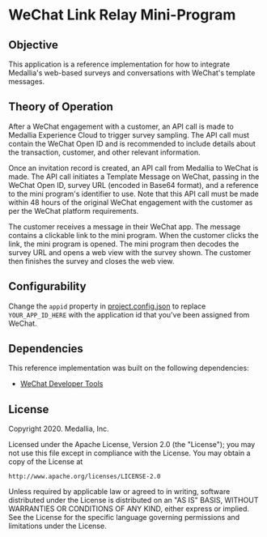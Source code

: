 # WeChat Link Relay Mini-Program

## Objective

This application is a reference implementation for how to integrate
Medallia's web-based surveys and conversations with WeChat's template
messages.

## Theory of Operation

After a WeChat engagement with a customer, an API call is made to Medallia
Experience Cloud to trigger survey sampling.  The API call must contain the
WeChat Open ID and is recommended to include details about the transaction,
customer, and other relevant information.

Once an invitation record is created, an API call from Medallia to WeChat
is made.  The API call initiates a Template Message on WeChat, passing in
the WeChat Open ID, survey URL (encoded in Base64 format), and a reference
to the mini program's identifier to use.  Note that this API call must be
made within 48 hours of the original WeChat engagement with the customer
as per the WeChat platform requirements.

The customer receives a message in their WeChat app.  The message contains
a clickable link to the mini program.  When the customer clicks the link,
the mini program is opened.  The mini program then decodes the survey URL
and opens a web view with the survey shown.  The customer then finishes
the survey and closes the web view.

## Configurability

Change the `appid` property in [project.config.json](project.config.json)
to replace `YOUR_APP_ID_HERE` with the application id that you've been
assigned from WeChat.

## Dependencies

This reference implementation was built on the following dependencies:

- [WeChat Developer Tools][wechat-dev-tools]

## License

Copyright 2020.  Medallia, Inc.

Licensed under the Apache License, Version 2.0 (the "License"); you may
not use this file except in compliance with the License.  You may obtain
a copy of the License at

    http://www.apache.org/licenses/LICENSE-2.0

Unless required by applicable law or agreed to in writing, software
distributed under the License is distributed on an "AS IS" BASIS,
WITHOUT WARRANTIES OR CONDITIONS OF ANY KIND, either express or implied.
See the License for the specific language governing permissions and
limitations under the License.


[wechat-dev-tools]: https://developers.weixin.qq.com/doc/offiaccount/en/OA_Web_Apps/Web_Developer_Tools.html
